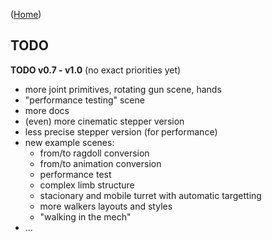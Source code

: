([Home](https://kravchik.github.io/moveen/))


## TODO

**TODO v0.7 - v1.0**
(no exact priorities yet)
* more joint primitives, rotating gun scene, hands
* "performance testing" scene
* more docs 
* (even) more cinematic stepper version
* less precise stepper version (for performance)
* new example scenes:
  * from/to ragdoll conversion
  * from/to animation conversion
  * performance test
  * complex limb structure
  * stacionary and mobile turret with automatic targetting
  * more walkers layouts and styles
  * "walking in the mech"
* ...






